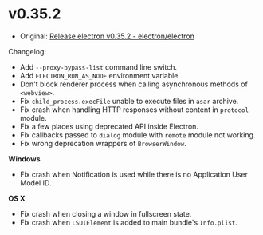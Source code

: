 # v0.35.2

* Original: [Release electron v0.35.2 - electron/electron](https://github.com/electron/electron/releases/tag/v0.35.2)

Changelog:

* Add `--proxy-bypass-list` command line switch.
* Add `ELECTRON_RUN_AS_NODE` environment variable.
* Don't block renderer process when calling asynchronous methods of `<webview>`.
* Fix `child_process.execFile` unable to execute files in `asar` archive.
* Fix crash when handling HTTP responses without content in `protocol` module.
* Fix a few places using deprecated API inside Electron.
* Fix callbacks passed to `dialog` module with `remote` module not working.
* Fix wrong deprecation wrappers of `BrowserWindow`.

**Windows**

* Fix crash when Notification is used while there is no Application User Model ID.

**OS X**

* Fix crash when closing a window in fullscreen state.
* Fix crash when `LSUIElement` is added to main bundle's `Info.plist`.
